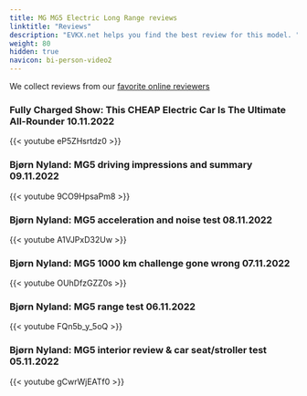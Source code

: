 ```yaml
---
title: MG MG5 Electric Long Range reviews
linktitle: "Reviews"
description: "EVKX.net helps you find the best review for this model. "
weight: 80
hidden: true
navicon: bi-person-video2
---
```

We collect reviews from our [favorite online reviewers](/guides/evreviewers/)

### Fully Charged Show: This CHEAP Electric Car Is The Ultimate All-Rounder 10.11.2022

{{< youtube eP5ZHsrtdz0 >}}

### Bjørn Nyland: MG5 driving impressions and summary 09.11.2022

{{< youtube 9CO9HpsaPm8 >}}

### Bjørn Nyland: MG5 acceleration and noise test 08.11.2022

{{< youtube A1VJPxD32Uw >}}

### Bjørn Nyland: MG5 1000 km challenge gone wrong 07.11.2022

{{< youtube OUhDfzGZZ0s >}}

### Bjørn Nyland: MG5 range test 06.11.2022

{{< youtube FQn5b_y_5oQ >}}

### Bjørn Nyland: MG5 interior review & car seat/stroller test 05.11.2022

{{< youtube gCwrWjEATf0 >}}

